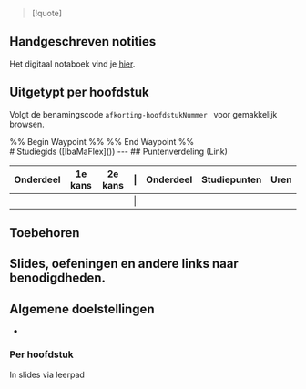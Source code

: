 >[!quote]


<div class="notes-links">
<h2>Handgeschreven notities</h2>
<p>Het digitaal notaboek vind je  <a href="https://drive.google.com/drive/folders/19MFfBkp48F4e63byHzHa5kYravR2JxWS?usp=sharing">hier</a>.</p>

<h2>Uitgetypt per hoofdstuk</h2>
<p>Volgt de benamingscode <code>afkorting-hoofdstukNummer </code> voor gemakkelijk browsen. </p>

<div class="waypoint">
%% Begin Waypoint %%
%% End Waypoint %%
</div>
</div>
# Studiegids ([IbaMaFlex]())
--- 
## Puntenverdeling (Link)

| Onderdeel | 1e kans | 2e kans | \|  | Onderdeel | Studiepunten | Uren |
| --------- | ------- | ------- | --- | --------- | ------------ | ---- |
|           |         |         | \|  |           |              |      |


## Toebehoren
Slides, oefeningen en andere links naar benodigdheden.
- 

## Algemene doelstellingen
- 

### Per hoofdstuk
In slides via leerpad 